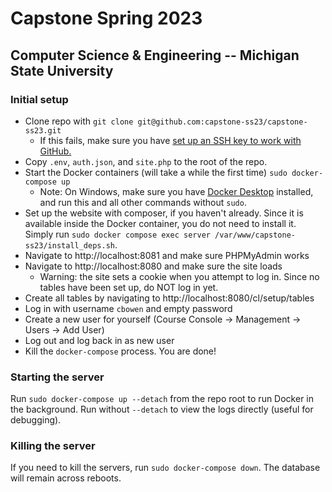 # Capstone Spring 2023
## Computer Science & Engineering -- Michigan State University

### Initial setup
* Clone repo with `git clone git@github.com:capstone-ss23/capstone-ss23.git`
    - If this fails, make sure you have [set up an SSH key to work with GitHub.](https://docs.github.com/en/authentication/connecting-to-github-with-ssh/about-ssh)
* Copy `.env`, `auth.json`, and `site.php` to the root of the repo.
* Start the Docker containers (will take a while the first time) `sudo docker-compose up`
    - Note: On Windows, make sure you have [Docker Desktop](https://www.docker.com/products/docker-desktop/) installed, and run this and all other commands without `sudo`.
* Set up the website with composer, if you haven't already. Since it is available inside the Docker container, you do not need to install it. Simply run `sudo docker compose exec server /var/www/capstone-ss23/install_deps.sh`.
* Navigate to http://localhost:8081 and make sure PHPMyAdmin works
* Navigate to http://localhost:8080 and make sure the site loads
    - Warning: the site sets a cookie when you attempt to log in. Since no tables have been set up, do NOT log in yet. 
* Create all tables by navigating to http://localhost:8080/cl/setup/tables
* Log in with username `cbowen` and empty password
* Create a new user for yourself (Course Console -> Management -> Users -> Add User)
* Log out and log back in as new user
* Kill the `docker-compose` process. You are done!

### Starting the server
Run `sudo docker-compose up --detach` from the repo root to run Docker in the background. Run without `--detach` to view the logs directly (useful for debugging).

### Killing the server
If you need to kill the servers, run `sudo docker-compose down`. The database will remain across reboots.
